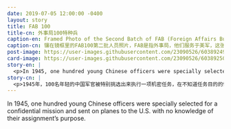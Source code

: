 ```yaml
---
date: 2019-07-05 12:00:00 -0400
layout: story
title: FAB 100
title-cn: 外事局100特种兵
caption-en: Framed Photo of the Second Batch of FAB (Foreign Affairs Bureau\'s) 100 Personnel Serving in U.S.A., Minter<br>Field, Bakersfield, California. Courtesy of Eugene Hsu, Museum of Chinese in America (MOCA) Collection
caption-cn: 镶在镜框里的FAB100第二批人员照片，FAB是指外事局，他们服务于美军，这张照片拍摄于加州贝克斯菲尔德的<br>Minter基地，Eugene Hsu,捐赠，美国华人博物馆（MOCA）馆藏
post-image: https://user-images.githubusercontent.com/23090526/60389249-7f19b180-9a8c-11e9-9e2b-95dc7b2fff85.jpg
card-image: https://user-images.githubusercontent.com/23090526/60389250-7fb24800-9a8c-11e9-9562-3992a2e1a63b.jpg
story-en: |
  <p>In 1945, one hundred young Chinese officers were specially selected for a confidential mission and sent on planes to the U.S. with no knowledge of their assignment’s purpose. The “FAB-100” were well educated, fluent in English, familiar with American military doctrine, highly trained, and had seen heavy combat. They were divided into two groups containing 50 members each. Both groups left out of the city of Kunming in the Yunnan province only two months apart; the first leaving in April and the second in June. Their voyage to the U.S. – which passed through, Burma, India, Saudi Arabia, Cairo, Libya, Casablanca, the Azores, and Newfoundland – was so secretive that they made no refueling stops to avoid the Axis agents’ eyes, flew through weather that would have grounded most aircraft, and arrived in New York without the U.S. generals there knowing they were coming. After the two groups of fifty arrived in New York and California, the highly skilled “Chinese Training Detachment” worked as interpreters and instructors in classrooms, labs, shops, and in the air, teaching aviation mechanics, bombardiers, meteorologists, navigators, pilots, and radio mechanics. While many of the FAB-100 were stationed at Bergstrom Army Air Field in Austin, TX, members of the special task force eventually served at most major air bases in the South, Midwest, and West. In December 1945, the FAB-100 were disbanded and 56 of the officers chose to stay in the U.S., many receiving advanced degrees. In 1945, President Truman awarded 22 of the officers with the Presidential Medal of Freedom for their “meritorious service” to the U.S. against the enemy, although it took over forty years for many to receive their awards. To this day, the original secret mission of the FAB-100 remains unknown. The above photo shows the second half of FAB-100 after they arrived in Bakersfield, CA.</p>
story-cn: |
  <p>1945年，100名年轻的中国军官被特别挑选出来执行一项机密任务，在不知道任务目的的情况下被派上飞机前往美国，代号“FAB-100”。“FAB-100”成员均受过良好的教育，能讲流利的英语，熟悉美国的军事理论，训练有素并经历过激烈的战斗。他们被分成两组，每组50人，相隔两个月自云南省昆明市出发；第一组在4月份出发，第二组在6月份出发。他们到美国的航线途径缅甸、印度、沙特阿拉伯、开罗、利比亚、卡萨布兰卡、亚速尔群岛和纽芬兰，非常隐秘，他们没有停下来加油以避人耳目，他们在大多数飞机停飞的恶劣天气下飞行，在没有美国的将军知道他们要来的情况下抵达了纽约。在这两支50人的队伍分别抵达纽约和加州以后，这支技术高超的“中国训练分队”在教室、实验室、商店和航线中担任口译和指导，教授航空机械、轰炸机、气象学、导航、飞行和无线电技术等。尽管“FAB-100”的许多成员驻扎在得克萨斯州奥斯汀的Bergstrom美军空军基地，但这支特遣部队的成员最终在南部、中西部和西部的大多数主要空军基地服役。1945年12月，“FAB-100”被解散，56名军官选择留在美国，许多人获得了高等学位。1945年，杜鲁门总统授予22名军官总统自由勋章，以表彰他们为美国抗击敌人的立功表现，尽管他们中的许多人40多年时间后才收到这些勋章。直到今天，“FAB-100”最初的秘密任务仍然未知。上面的照片是“FAB-100”的第二组成员抵达加州贝克斯菲尔德后拍摄的。</p>
---
```

In 1945, one hundred young Chinese officers were specially selected for a confidential mission and sent on planes to the U.S. with no knowledge of their assignment’s purpose.
